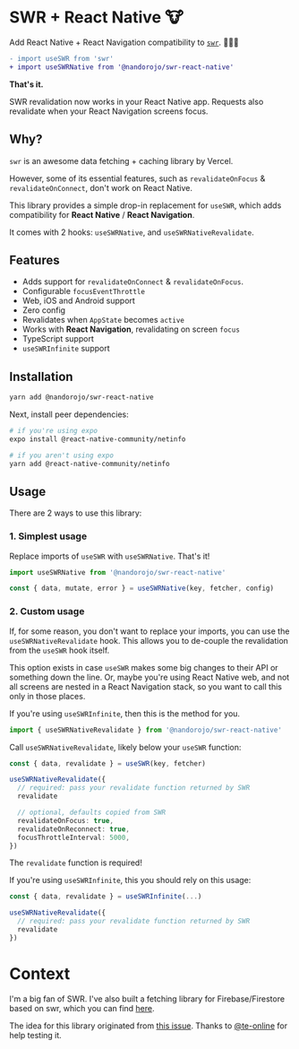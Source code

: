 # SWR + React Native 🐮

Add React Native + React Navigation compatibility to [`swr`](https://swr.vercel.app). 👨🏻‍🔧

```diff
- import useSWR from 'swr'
+ import useSWRNative from '@nandorojo/swr-react-native'
```

**That's it.**

SWR revalidation now works in your React Native app. Requests also revalidate when your React Navigation screens focus.

## Why?

`swr` is an awesome data fetching + caching library by Vercel.

However, some of its essential features, such as `revalidateOnFocus` &amp; `revalidateOnConnect`, don't work on React Native.

This library provides a simple drop-in replacement for `useSWR`, which adds compatibility for **React Native** / **React Navigation**.

It comes with 2 hooks: `useSWRNative`, and `useSWRNativeRevalidate`.

## Features

- Adds support for `revalidateOnConnect` &amp; `revalidateOnFocus`.
- Configurable `focusEventThrottle`
- Web, iOS and Android support
- Zero config
- Revalidates when `AppState` becomes `active`
- Works with **React Navigation**, revalidating on screen `focus`
- TypeScript support
- `useSWRInfinite` support

## Installation

```sh
yarn add @nandorojo/swr-react-native
```

Next, install peer dependencies:

```sh
# if you're using expo
expo install @react-native-community/netinfo

# if you aren't using expo
yarn add @react-native-community/netinfo
```

## Usage

There are 2 ways to use this library:

### 1. Simplest usage

Replace imports of `useSWR` with `useSWRNative`. That's it!

```ts
import useSWRNative from '@nandorojo/swr-react-native'

const { data, mutate, error } = useSWRNative(key, fetcher, config)
```

### 2. Custom usage

If, for some reason, you don't want to replace your imports, you can use the `useSWRNativeRevalidate` hook. This allows you to de-couple the revalidation from the `useSWR` hook itself.

This option exists in case `useSWR` makes some big changes to their API or something down the line. Or, maybe you're using React Native web, and not all screens are nested in a React Navigation stack, so you want to call this only in those places.

If you're using `useSWRInfinite`, then this is the method for you.

```ts
import { useSWRNativeRevalidate } from '@nandorojo/swr-react-native'
```

Call `useSWRNativeRevalidate`, likely below your `useSWR` function:

```ts
const { data, revalidate } = useSWR(key, fetcher)

useSWRNativeRevalidate({
  // required: pass your revalidate function returned by SWR
  revalidate

  // optional, defaults copied from SWR
  revalidateOnFocus: true,
  revalidateOnReconnect: true,
  focusThrottleInterval: 5000,
})
```

The `revalidate` function is required!

If you're using `useSWRInfinite`, this you should rely on this usage:

```ts
const { data, revalidate } = useSWRInfinite(...)

useSWRNativeRevalidate({
  // required: pass your revalidate function returned by SWR
  revalidate
})
```

# Context

I'm a big fan of SWR. I've also built a fetching library for Firebase/Firestore based on swr, which you can find [here](https://github.com/nandorojo/swr-firestore).

The idea for this library originated from [this issue](https://github.com/vercel/swr/issues/417). Thanks to [@te-online](https://github.com/te-online) for help testing it.
